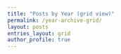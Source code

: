 ```yaml
---
title: "Posts by Year (grid view)"
permalink: /year-archive-grid/
layout: posts
entries_layout: grid
author_profile: true
---
```

